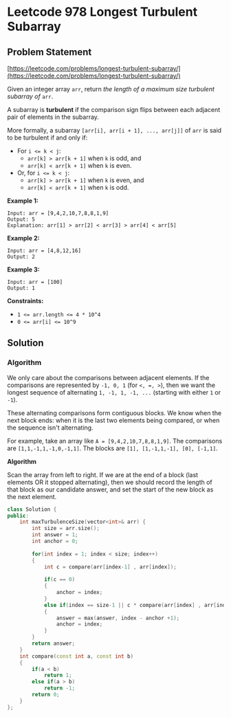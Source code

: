 # Leetcode 978 Longest Turbulent Subarray

## Problem Statement

[https://leetcode.com/problems/longest-turbulent-subarray/](https://leetcode.com/problems/longest-turbulent-subarray/)

Given an integer array `arr`, return _the length of a maximum size turbulent subarray of_ `arr`.

A subarray is **turbulent** if the comparison sign flips between each adjacent pair of elements in the subarray.

More formally, a subarray `[arr[i], arr[i + 1], ..., arr[j]]` of `arr` is said to be turbulent if and only if:

* For `i <= k < j`:
  * `arr[k] > arr[k + 1]` when `k` is odd, and
  * `arr[k] < arr[k + 1]` when `k` is even.
* Or, for `i <= k < j`:
  * `arr[k] > arr[k + 1]` when `k` is even, and
  * `arr[k] < arr[k + 1]` when `k` is odd.

**Example 1:**

```text
Input: arr = [9,4,2,10,7,8,8,1,9]
Output: 5
Explanation: arr[1] > arr[2] < arr[3] > arr[4] < arr[5]
```

**Example 2:**

```text
Input: arr = [4,8,12,16]
Output: 2
```

**Example 3:**

```text
Input: arr = [100]
Output: 1
```

**Constraints:**

* `1 <= arr.length <= 4 * 10^4`
* `0 <= arr[i] <= 10^9`

## Solution

### Algorithm

We only care about the comparisons between adjacent elements. If the comparisons are represented by `-1, 0, 1` \(for `<, =, >`\), then we want the longest sequence of alternating `1, -1, 1, -1, ...` \(starting with either `1` or `-1`\).

These alternating comparisons form contiguous blocks. We know when the next block ends: when it is the last two elements being compared, or when the sequence isn't alternating.

For example, take an array like `A = [9,4,2,10,7,8,8,1,9]`. The comparisons are `[1,1,-1,1,-1,0,-1,1]`. The blocks are `[1], [1,-1,1,-1], [0], [-1,1]`.

**Algorithm**

Scan the array from left to right. If we are at the end of a block \(last elements OR it stopped alternating\), then we should record the length of that block as our candidate answer, and set the start of the new block as the next element.

```cpp
class Solution {
public:
    int maxTurbulenceSize(vector<int>& arr) {
        int size = arr.size();
        int answer = 1;
        int anchor = 0;
        
        for(int index = 1; index < size; index++)
        {
            int c = compare(arr[index-1] , arr[index]);
            
            if(c == 0)
            {
                anchor = index;
            }
            else if(index == size-1 || c * compare(arr[index] , arr[index+1]) != -1)
            {
                answer = max(answer, index - anchor +1);
                anchor = index;
            }
        }
        return answer;
    }
    int compare(const int a, const int b)
    {
        if(a < b)
            return 1;
        else if(a > b)
            return -1;
        return 0;
    }
};
```


